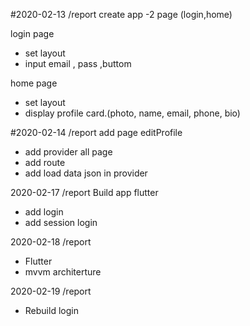 #2020-02-13
/report
create app
-2 page (login,home)

login page
- set layout
- input email , pass ,buttom

home page
- set layout
- display profile  card.(photo, name, email, phone, bio)

#2020-02-14
/report
add page editProfile
- add provider all page
- add route
- add load data json in provider

2020-02-17
/report
Build app flutter
- add login 
- add  session login

2020-02-18
/report
- Flutter
- mvvm architerture

2020-02-19
/report
- Rebuild login
